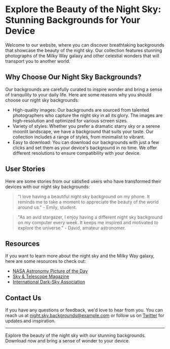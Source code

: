<!--font:Barlow Condensed-->

# Explore the Beauty of the Night Sky: Stunning Backgrounds for Your Device

Welcome to our website, where you can discover breathtaking backgrounds that showcase the beauty of the night sky. Our collection features stunning photographs of the Milky Way galaxy and other celestial wonders that will transport you to another world.

## Why Choose Our Night Sky Backgrounds?

Our backgrounds are carefully curated to inspire wonder and bring a sense of tranquility to your daily life. Here are some reasons why you should choose our night sky backgrounds:

- High-quality images: Our backgrounds are sourced from talented photographers who capture the night sky in all its glory. The images are high-resolution and optimized for various screen sizes.
- Variety of styles: Whether you prefer a dramatic starry sky or a serene moonlit landscape, we have a background that suits your taste. Our collection includes a range of styles, from minimalist to vibrant.
- Easy to download: You can download our backgrounds with just a few clicks and set them as your device's background in no time. We offer different resolutions to ensure compatibility with your device.

## User Stories

Here are some stories from our satisfied users who have transformed their devices with our night sky backgrounds:

> "I love having a beautiful night sky background on my phone. It reminds me to take a moment to appreciate the beauty of the world around us." - Emily, student.

> "As an avid stargazer, I enjoy having a different night sky background on my computer every week. It keeps me inspired and motivated to explore the universe." - David, amateur astronomer.

## Resources

If you want to learn more about the night sky and the Milky Way galaxy, here are some resources to check out:

- [NASA Astronomy Picture of the Day](https://apod.nasa.gov/apod/astropix.html)
- [Sky & Telescope Magazine](https://skyandtelescope.org/)
- [International Dark-Sky Association](https://www.darksky.org/)

## Contact Us

If you have any questions or feedback, we'd love to hear from you. You can reach us at [night.sky.backgrounds@example.com](mailto:night.sky.backgrounds@example.com) or follow us on [Twitter](https://twitter.com/night_sky_bg) for updates and inspiration.

---
Explore the beauty of the night sky with our stunning backgrounds. Download now and bring a sense of wonder to your device.

<!--

Write me content for website with wallpaper which alt text is:

"A photograph of a starry night sky, with the Milky Way galaxy visible overhead."

The name/title of the page should not be 1:1 copy of the alt text but rather a real content of the website which is using this wallpaper.

- Use markdown format 
- Start with heading
- Heading should be short and concise
- The content should look like a real website 
- The website should not be about the wallpaper, wallpaper is just a related background
- Heading should be contain work "wallpaper" or "background"
- Include real sections like references, contact, user stories, etc. use things relevant to the page purpose.
- Feel free to use structure like headings, bullets, numbering, blockquotes, paragraphs, horizontal lines, etc.
- You can use formatting like bold or _italic_
- You can include UTF-8 emojis
- Links should be only #hash anchors (and you can refer to the document itself)
- Do not include images


---


# Night Sky Wallpaper: Bring the Beauty of the Universe to Your Screen

Welcome to our website, where you can find the perfect night sky wallpaper to elevate your desktop or mobile device. Our collection features stunning photographs of the Milky Way galaxy and other celestial wonders that will transport you to another world.

## Why Choose Our Night Sky Wallpapers?

Our wallpapers are carefully curated to showcase the beauty of the universe and bring a sense of wonder and inspiration to your daily life. Here are some reasons why you should choose our night sky wallpapers:

- High-quality images: Our wallpapers are sourced from talented photographers who capture the night sky in all its glory. The images are high-resolution and optimized for various screen sizes.
- Variety of styles: Whether you prefer a dramatic starry sky or a serene moonlit landscape, we have a wallpaper that suits your taste. Our collection includes a range of styles, from minimalist to vibrant.
- Easy to download: You can download our wallpapers with just a few clicks and set them as your background in no time. We offer different resolutions to ensure compatibility with your device.

## User Stories

Here are some stories from our satisfied users who have transformed their screens with our night sky wallpapers:

> "I work long hours at my desk, and having a beautiful night sky wallpaper in the background helps me stay calm and focused. It's like taking a mini-vacation without leaving my chair." - Sarah, graphic designer.

> "I'm an amateur astronomer, and I love having a different night sky wallpaper every week. It keeps me inspired and reminds me of the vastness of the universe." - John, astronomy enthusiast.

## References

If you want to learn more about the night sky and the Milky Way galaxy, here are some resources to check out:

- [NASA Astronomy Picture of the Day](https://apod.nasa.gov/apod/astropix.html)
- [Sky & Telescope Magazine](https://skyandtelescope.org/)
- [International Dark-Sky Association](https://www.darksky.org/)

## Contact Us

If you have any questions or feedback, we'd love to hear from you. You can reach us at [night.sky.wallpaper@example.com](mailto:night.sky.wallpaper@example.com) or follow us on [Twitter](https://twitter.com/night_sky_wallpaper) for updates and inspiration.

---
Bring the beauty of the universe to your screen with our night sky wallpapers. Download now and experience the wonder every day.


---


Heading should not include word "wallpaper". The website should not be about the wallpaper itself, wallpaper is just a related background, rewrite whole content.


---


# Explore the Beauty of the Night Sky: Stunning Backgrounds for Your Device

Welcome to our website, where you can discover breathtaking backgrounds that showcase the beauty of the night sky. Our collection features stunning photographs of the Milky Way galaxy and other celestial wonders that will transport you to another world.

## Why Choose Our Night Sky Backgrounds?

Our backgrounds are carefully curated to inspire wonder and bring a sense of tranquility to your daily life. Here are some reasons why you should choose our night sky backgrounds:

- High-quality images: Our backgrounds are sourced from talented photographers who capture the night sky in all its glory. The images are high-resolution and optimized for various screen sizes.
- Variety of styles: Whether you prefer a dramatic starry sky or a serene moonlit landscape, we have a background that suits your taste. Our collection includes a range of styles, from minimalist to vibrant.
- Easy to download: You can download our backgrounds with just a few clicks and set them as your device's background in no time. We offer different resolutions to ensure compatibility with your device.

## User Stories

Here are some stories from our satisfied users who have transformed their devices with our night sky backgrounds:

> "I love having a beautiful night sky background on my phone. It reminds me to take a moment to appreciate the beauty of the world around us." - Emily, student.

> "As an avid stargazer, I enjoy having a different night sky background on my computer every week. It keeps me inspired and motivated to explore the universe." - David, amateur astronomer.

## Resources

If you want to learn more about the night sky and the Milky Way galaxy, here are some resources to check out:

- [NASA Astronomy Picture of the Day](https://apod.nasa.gov/apod/astropix.html)
- [Sky & Telescope Magazine](https://skyandtelescope.org/)
- [International Dark-Sky Association](https://www.darksky.org/)

## Contact Us

If you have any questions or feedback, we'd love to hear from you. You can reach us at [night.sky.backgrounds@example.com](mailto:night.sky.backgrounds@example.com) or follow us on [Twitter](https://twitter.com/night_sky_bg) for updates and inspiration.

---
Explore the beauty of the night sky with our stunning backgrounds. Download now and bring a sense of wonder to your device.

-->
